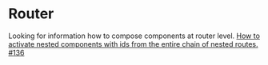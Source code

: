 # Router

Looking for information how to compose components at router level.
[How to activate nested components with ids from the entire chain of nested routes. #136](https://github.com/kriasoft/universal-router/issues/136)
